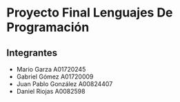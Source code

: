 # Proyecto Final Lenguajes De Programación
## Integrantes
- Mario Garza A01720245
- Gabriel Gómez A01720009
- Juan Pablo González A00824407
- Daniel Riojas A0082598
